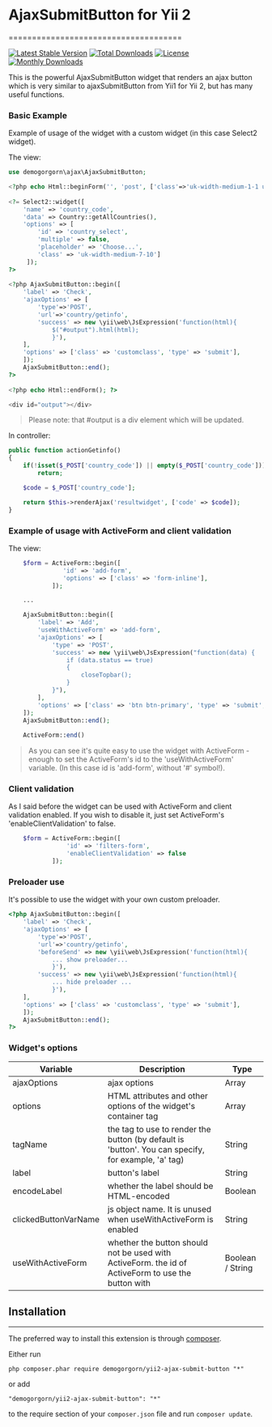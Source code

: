 # AjaxSubmitButton for Yii 2
=====================================

[![Latest Stable Version](https://poser.pugx.org/demogorgorn/yii2-ajax-submit-button/v/stable)](https://packagist.org/packages/demogorgorn/yii2-ajax-submit-button)
[![Total Downloads](https://poser.pugx.org/demogorgorn/yii2-ajax-submit-button/downloads)](https://packagist.org/packages/demogorgorn/yii2-ajax-submit-button)
[![License](https://poser.pugx.org/demogorgorn/yii2-ajax-submit-button/license)](https://packagist.org/packages/demogorgorn/yii2-ajax-submit-button)
[![Monthly Downloads](https://poser.pugx.org/demogorgorn/yii2-ajax-submit-button/d/monthly)](https://packagist.org/packages/demogorgorn/yii2-ajax-submit-button)


This is the powerful AjaxSubmitButton widget that renders an ajax button which is very similar to ajaxSubmitButton from Yii1 for Yii 2, but has many useful functions.

### Basic Example

Example of usage of the widget with a custom widget (in this case Select2 widget).

The view:
```php
use demogorgorn\ajax\AjaxSubmitButton;

<?php echo Html::beginForm('', 'post', ['class'=>'uk-width-medium-1-1 uk-form uk-form-horizontal']); ?>
      
<?= Select2::widget([
    'name' => 'country_code',
    'data' => Country::getAllCountries(),
    'options' => [
        'id' => 'country_select',
        'multiple' => false, 
        'placeholder' => 'Choose...',
        'class' => 'uk-width-medium-7-10']
     ]);
?>
       
<?php AjaxSubmitButton::begin([
    'label' => 'Check',
    'ajaxOptions' => [
        'type'=>'POST',
        'url'=>'country/getinfo',
        'success' => new \yii\web\JsExpression('function(html){
            $("#output").html(html);
            }'),
    ],
    'options' => ['class' => 'customclass', 'type' => 'submit'],
    ]);
    AjaxSubmitButton::end();
?>
            
<?php echo Html::endForm(); ?>

<div id="output"></div>
```

> Please note: that #output is a div element which will be updated.

In controller:
```php
public function actionGetinfo()
{
    if(!isset($_POST['country_code']) || empty($_POST['country_code']))
        return;

    $code = $_POST['country_code'];

    return $this->renderAjax('resultwidget', ['code' => $code]);
}
```

### Example of usage with ActiveForm and client validation

The view:
```php
    $form = ActiveForm::begin([
               'id' => 'add-form',
               'options' => ['class' => 'form-inline'],
            ]);

    ...

    AjaxSubmitButton::begin([
        'label' => 'Add',
        'useWithActiveForm' => 'add-form',
        'ajaxOptions' => [
            'type' => 'POST',
            'success' => new \yii\web\JsExpression("function(data) {
                if (data.status == true) 
                {
                    closeTopbar();
                }                                            
            }"),
        ],
        'options' => ['class' => 'btn btn-primary', 'type' => 'submit', 'id' =>'add-button'],
    ]);
    AjaxSubmitButton::end();
    
    ActiveForm::end()
```

> As you can see it's quite easy to use the widget with ActiveForm - enough to set the ActiveForm's id to the 'useWithActiveForm' variable. (In this case id is 'add-form', without '#' symbol!).


### Client validation

As I said before the widget can be used with ActiveForm and client validation enabled. If you wish to disable it, just set ActiveForm's 'enableClientValidation' to false.

```php
    $form = ActiveForm::begin([
                'id' => 'filters-form',
                'enableClientValidation' => false
            ]);
```

### Preloader use

It's possible to use the widget with your own custom preloader.

```php
<?php AjaxSubmitButton::begin([
    'label' => 'Check',
    'ajaxOptions' => [
        'type'=>'POST',
        'url'=>'country/getinfo',
        'beforeSend' => new \yii\web\JsExpression('function(html){
            ... show preloader...
            }'),
        'success' => new \yii\web\JsExpression('function(html){
            ... hide preloader ...
            }'),
    ],
    'options' => ['class' => 'customclass', 'type' => 'submit'],
    ]);
    AjaxSubmitButton::end();
?>
```

### Widget's options

Variable | Description | Type
------------ | ------------- | -------------
ajaxOptions | ajax options | Array
options | HTML attributes and other options of the widget's container tag | Array
tagName | the tag to use to render the button (by default is 'button'. You can specify, for example, 'a' tag) | String
label | button's label | String
encodeLabel | whether the label should be HTML-encoded | Boolean
clickedButtonVarName | js object name. It is unused when useWithActiveForm is enabled | String
useWithActiveForm | whether the button should not be used with ActiveForm. the id of ActiveForm to use the button with | Boolean / String

## Installation
------------

The preferred way to install this extension is through [composer](http://getcomposer.org/download/).

Either run

```
php composer.phar require demogorgorn/yii2-ajax-submit-button "*"
```

or add

```
"demogorgorn/yii2-ajax-submit-button": "*"
```

to the require section of your `composer.json` file and run `composer update`.

